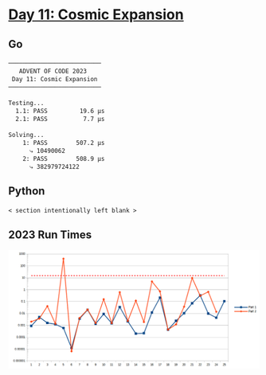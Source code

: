 # [Day 11: Cosmic Expansion](https://adventofcode.com/2023/day/11)

<!-- These are helper text to make formatting the yearly readme consistent and easier...

[Day 11: Cosmic Expansion][rm11]
[Go][go11]
[Python][py11]

[rm11]: 11-cosmicExpansion/README.md
[go11]: 11-cosmicExpansion/go
[py11]: 11-cosmicExpansion/py

-->

## Go

```text
──────────────────────────
   ADVENT OF CODE 2023
 Day 11: Cosmic Expansion
──────────────────────────

Testing...
  1.1: PASS         19.6 µs
  2.1: PASS          7.7 µs

Solving...
    1: PASS        507.2 µs
      ⤷ 10490062
    2: PASS        508.9 µs
      ⤷ 382979724122
```

## Python

```text
< section intentionally left blank >
```

## 2023 Run Times

![2023 exercise run-time graphs](../run-times.png)
